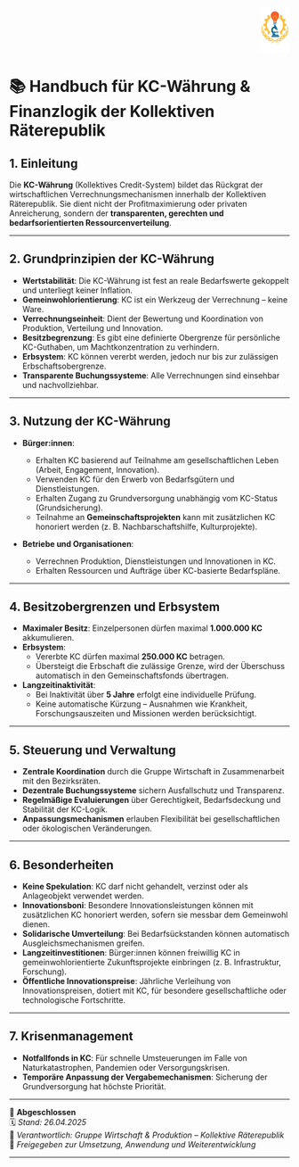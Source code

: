 <p align="right">
  <img src="https://raw.githubusercontent.com/hades-dux/Kollektive-Raeterepublik/main/Meta_und_Systemstruktur/logo_offiziell.png" alt="Logo der Kollektiven Räterepublik" height="80">
</p>

<!--
Autor: Fabio Weidner
Version: 1.0
Sektion: Wirtschaft & Produktion
Veröffentlichung: April 2025
-->

# 📚 Handbuch für KC-Währung & Finanzlogik der Kollektiven Räterepublik

## 1. Einleitung

Die **KC-Währung** (Kollektives Credit-System) bildet das Rückgrat der wirtschaftlichen Verrechnungsmechanismen innerhalb der Kollektiven Räterepublik. Sie dient nicht der Profitmaximierung oder privaten Anreicherung, sondern der **transparenten, gerechten und bedarfsorientierten Ressourcenverteilung**.

---

## 2. Grundprinzipien der KC-Währung

- **Wertstabilität**: Die KC-Währung ist fest an reale Bedarfswerte gekoppelt und unterliegt keiner Inflation.
- **Gemeinwohlorientierung**: KC ist ein Werkzeug der Verrechnung – keine Ware.
- **Verrechnungseinheit**: Dient der Bewertung und Koordination von Produktion, Verteilung und Innovation.
- **Besitzbegrenzung**: Es gibt eine definierte Obergrenze für persönliche KC-Guthaben, um Machtkonzentration zu verhindern.
- **Erbsystem**: KC können vererbt werden, jedoch nur bis zur zulässigen Erbschaftsobergrenze.
- **Transparente Buchungssysteme**: Alle Verrechnungen sind einsehbar und nachvollziehbar.

---

## 3. Nutzung der KC-Währung

- **Bürger:innen**:
  - Erhalten KC basierend auf Teilnahme am gesellschaftlichen Leben (Arbeit, Engagement, Innovation).
  - Verwenden KC für den Erwerb von Bedarfsgütern und Dienstleistungen.
  - Erhalten Zugang zu Grundversorgung unabhängig vom KC-Status (Grundsicherung).
  - Teilnahme an **Gemeinschaftsprojekten** kann mit zusätzlichen KC honoriert werden (z. B. Nachbarschaftshilfe, Kulturprojekte).

- **Betriebe und Organisationen**:
  - Verrechnen Produktion, Dienstleistungen und Innovationen in KC.
  - Erhalten Ressourcen und Aufträge über KC-basierte Bedarfspläne.

---

## 4. Besitzobergrenzen und Erbsystem

- **Maximaler Besitz**: Einzelpersonen dürfen maximal **1.000.000 KC** akkumulieren.
- **Erbsystem**:
  - Vererbte KC dürfen maximal **250.000 KC** betragen.
  - Übersteigt die Erbschaft die zulässige Grenze, wird der Überschuss automatisch in den Gemeinschaftsfonds übertragen.
- **Langzeitinaktivität**:
  - Bei Inaktivität über **5 Jahre** erfolgt eine individuelle Prüfung.
  - Keine automatische Kürzung – Ausnahmen wie Krankheit, Forschungsauszeiten und Missionen werden berücksichtigt.

---

## 5. Steuerung und Verwaltung

- **Zentrale Koordination** durch die Gruppe Wirtschaft in Zusammenarbeit mit den Bezirksräten.
- **Dezentrale Buchungssysteme** sichern Ausfallschutz und Transparenz.
- **Regelmäßige Evaluierungen** über Gerechtigkeit, Bedarfsdeckung und Stabilität der KC-Logik.
- **Anpassungsmechanismen** erlauben Flexibilität bei gesellschaftlichen oder ökologischen Veränderungen.

---

## 6. Besonderheiten

- **Keine Spekulation**: KC darf nicht gehandelt, verzinst oder als Anlageobjekt verwendet werden.
- **Innovationsboni**: Besondere Innovationsleistungen können mit zusätzlichen KC honoriert werden, sofern sie messbar dem Gemeinwohl dienen.
- **Solidarische Umverteilung**: Bei Bedarfsückstanden können automatisch Ausgleichsmechanismen greifen.
- **Langzeitinvestitionen**: Bürger:innen können freiwillig KC in gemeinwohlorientierte Zukunftsprojekte einbringen (z. B. Infrastruktur, Forschung).
- **Öffentliche Innovationspreise**: Jährliche Verleihung von Innovationspreisen, dotiert mit KC, für besondere gesellschaftliche oder technologische Fortschritte.

---

## 7. Krisenmanagement

- **Notfallfonds in KC**: Für schnelle Umsteuerungen im Falle von Naturkatastrophen, Pandemien oder Versorgungskrisen.
- **Temporäre Anpassung der Vergabemechanismen**: Sicherung der Grundversorgung hat höchste Priorität.

---

🔢 **Abgeschlossen**  
🗓️ *Stand: 26.04.2025*  
🏩 *Verantwortlich: Gruppe Wirtschaft & Produktion – Kollektive Räterepublik*  
🔐 *Freigegeben zur Umsetzung, Anwendung und Weiterentwicklung*

---
